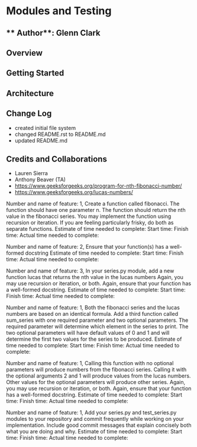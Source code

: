# Modules and Testing

## ** Author**: Glenn Clark 

## Overview
## Getting Started
## Architecture
## Change Log
  - created initial file system
  - changed README.rst to README.md
  - updated README.md
## Credits and Collaborations
  - Lauren Sierra
  - Anthony Beaver (TA)
  - https://www.geeksforgeeks.org/program-for-nth-fibonacci-number/
  - https://www.geeksforgeeks.org/lucas-numbers/

Number and name of feature: 1, 
Create a function called fibonacci. The function should have one parameter n. The function should return the nth value in the fibonacci series. You may implement the function using recursion or iteration. If you are feeling particularly frisky, do both as separate functions.
Estimate of time needed to complete: 
Start time: 
Finish time: 
Actual time needed to complete: 

Number and name of feature: 2,
Ensure that your function(s) has a well-formed docstring 
Estimate of time needed to complete: 
Start time: 
Finish time: 
Actual time needed to complete: 

Number and name of feature: 3,
In your series.py module, add a new function lucas that returns the nth value in the lucas numbers Again, you may use recursion or iteration, or both. Again, ensure that your function has a well-formed docstring. 
Estimate of time needed to complete: 
Start time: 
Finish time: 
Actual time needed to complete: 

Number and name of feature: 1,
Both the fibonacci series and the lucas numbers are based on an identical formula. Add a third function called sum_series with one required parameter and two optional parameters. The required parameter will determine which element in the series to print. The two optional parameters will have default values of 0 and 1 and will determine the first two values for the series to be produced. 
Estimate of time needed to complete: 
Start time: 
Finish time: 
Actual time needed to complete: 

Number and name of feature: 1, 
Calling this function with no optional parameters will produce numbers from the fibonacci series. Calling it with the optional arguments 2 and 1 will produce values from the lucas numbers. Other values for the optional parameters will produce other series. Again, you may use recursion or iteration, or both. Again, ensure that your function has a well-formed docstring.
Estimate of time needed to complete: 
Start time: 
Finish time: 
Actual time needed to complete: 




Number and name of feature: 1, 
Add your series.py and test_series.py modules to your repository and commit frequently while working on your implementation. Include good commit messages that explain concisely both what you are doing and why.
Estimate of time needed to complete: 
Start time: 
Finish time: 
Actual time needed to complete: 






